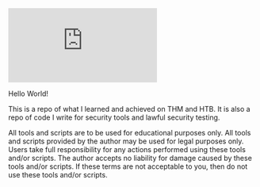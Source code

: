<iframe src="https://tryhackme.com/api/v2/badges/public-profile?userPublicId=3183294" style='border:none;'></iframe>

Hello World!

This is a repo of what I learned and achieved on THM and HTB.
It is also a repo of code I write for security tools and lawful security testing.

All tools and scripts are to be used for educational purposes only.
All tools and scripts provided by the author may be used for legal purposes only.  Users take full responsibility
for any actions performed using these tools and/or scripts.  The author accepts no liability for damage caused by these tools and/or scripts.  If these terms are not acceptable to you, then do not use these tools and/or scripts.
